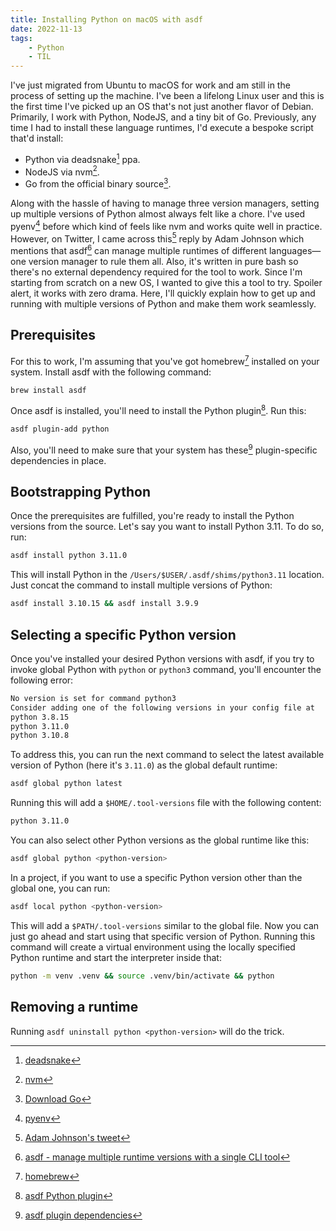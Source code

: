 ```yaml
---
title: Installing Python on macOS with asdf
date: 2022-11-13
tags:
    - Python
    - TIL
---
```


I've just migrated from Ubuntu to macOS for work and am still in the process of setting up
the machine. I've been a lifelong Linux user and this is the first time I've picked up an OS
that's not just another flavor of Debian. Primarily, I work with Python, NodeJS, and a tiny
bit of Go. Previously, any time I had to install these language runtimes, I'd execute a
bespoke script that'd install:

* Python via deadsnake[^1] ppa.
* NodeJS via nvm[^2].
* Go from the official binary source[^3].

Along with the hassle of having to manage three version managers, setting up multiple
versions of Python almost always felt like a chore. I've used pyenv[^4] before which kind of
feels like nvm and works quite well in practice. However, on Twitter, I came across this[^5]
reply by Adam Johnson which mentions that asdf[^6] can manage multiple runtimes of different
languages—one version manager to rule them all. Also, it's written in pure bash so there's
no external dependency required for the tool to work. Since I'm starting from scratch on a
new OS, I wanted to give this a tool to try. Spoiler alert, it works with zero drama. Here,
I'll quickly explain how to get up and running with multiple versions of Python and make
them work seamlessly.

## Prerequisites

For this to work, I'm assuming that you've got homebrew[^7] installed on your system.
Install asdf with the following command:

```sh
brew install asdf
```

Once asdf is installed, you'll need to install the Python plugin[^8]. Run this:

```sh
asdf plugin-add python
```

Also, you'll need to make sure that your system has these[^9] plugin-specific dependencies
in place.

## Bootstrapping Python

Once the prerequisites are fulfilled, you're ready to install the Python versions from the
source. Let's say you want to install Python 3.11. To do so, run:

```sh
asdf install python 3.11.0
```

This will install Python in the `/Users/$USER/.asdf/shims/python3.11` location. Just concat
the command to install multiple versions of Python:

```sh
asdf install 3.10.15 && asdf install 3.9.9
```

## Selecting a specific Python version

Once you've installed your desired Python versions with asdf, if you try to invoke global
Python with `python` or `python3` command, you'll encounter the following error:

```txt
No version is set for command python3
Consider adding one of the following versions in your config file at
python 3.8.15
python 3.11.0
python 3.10.8
```

To address this, you can run the next command to select the latest available version of
Python (here it's `3.11.0`) as the global default runtime:

```sh
asdf global python latest
```

Running this will add a `$HOME/.tool-versions` file with the following content:

```sh
python 3.11.0
```

You can also select other Python versions as the global runtime like this:

```sh
asdf global python <python-version>
```

In a project, if you want to use a specific Python version other than the global one, you
can run:

```sh
asdf local python <python-version>
```

This will add a `$PATH/.tool-versions` similar to the global file. Now you can just go ahead
and start using that specific version of Python. Running this command will create a virtual
environment using the locally specified Python runtime and start the interpreter inside
that:

```sh
python -m venv .venv && source .venv/bin/activate && python
```

## Removing a runtime

Running `asdf uninstall python <python-version>` will do the trick.


[^1]: [deadsnake](https://launchpad.net/~deadsnakes/+archive/ubuntu/ppa)
[^2]: [nvm](https://github.com/nvm-sh/nvm)
[^3]: [Download Go]( https://go.dev/dl/)
[^4]: [pyenv](https://github.com/pyenv/pyenv)
[^5]: [Adam Johnson's tweet](https://twitter.com/AdamChainz/status/1591131543262867456?s=20&t=cl7NMLREat945aSICfk-9g)
[^6]: [asdf - manage multiple runtime versions with a single CLI tool](https://asdf-vm.com/)
[^7]: [homebrew](https://brew.sh/)
[^8]: [asdf Python plugin](https://github.com/asdf-community/asdf-python)
[^9]: [asdf plugin dependencies](https://asdf-vm.com/guide/getting-started.html#plugin-dependencies)
